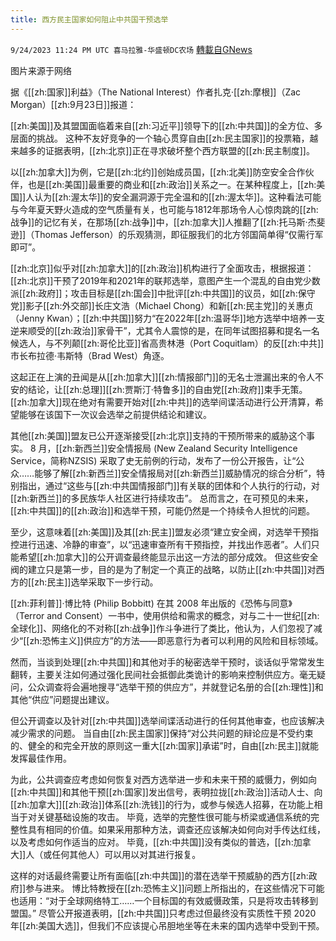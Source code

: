 ```yaml
---
title: 西方民主国家如何阻止中共国干预选举
---
```

`9/24/2023 11:24 PM UTC 喜马拉雅-华盛顿DC农场` [轉載自GNews](https://gnews.org/articles/1735606)

 图片来源于网络

据《[[zh:国家]]利益》（The National Interest）作者扎克·[[zh:摩根]]（Zac Morgan）[[zh:9月23日]]报道：

[[zh:美国]]及其盟国面临着来自[[zh:习近平]]领导下的[[zh:中共国]]的全方位、多层面的挑战。 这种不友好竞争的一个轴心贯穿自由[[zh:民主国家]]的投票箱，越来越多的证据表明，[[zh:北京]]正在寻求破坏整个西方联盟的[[zh:民主制度]]。

以[[zh:加拿大]]为例，它是[[zh:北约]]创始成员国，[[zh:北美]]防空安全合作伙伴，也是[[zh:美国]]最重要的商业和[[zh:政治]]关系之一。在某种程度上，[[zh:美国]]人认为[[zh:渥太华]]的安全漏洞源于完全温和的[[zh:渥太华]]。这种看法可能与今年夏天野火造成的空气质量有关，也可能与1812年那场令人心惊肉跳的[[zh:战争]]的记忆有关，在那场[[zh:战争]]中，[[zh:加拿大]]人推翻了[[zh:托马斯·杰斐逊]]（Thomas Jefferson）的乐观猜测，即征服我们的北方邻国简单得“仅需行军即可”。

[[zh:北京]]似乎对[[zh:加拿大]]的[[zh:政治]]机构进行了全面攻击，根据报道：[[zh:北京]]干预了2019年和2021年的联邦选举，意图产生一个混乱的自由党少数派[[zh:政府]]；攻击目标是[[zh:国会]]中批评[[zh:中共国]]的议员，如[[zh:保守党]]影子[[zh:外交部]]长庄文浩（Michael Chong）和新[[zh:民主党]]的关惠贞（Jenny Kwan）；[[zh:中共国]]努力“在2022年[[zh:温哥华]]地方选举中培养一支逆来顺受的[[zh:政治]]家骨干”，尤其令人震惊的是，在同年试图招募和提名一名候选人，与不列颠[[zh:哥伦比亚]]省高贵林港（Port Coquitlam）的反[[zh:中共]]市长布拉德·韦斯特（Brad West）角逐。

这起正在上演的丑闻是从[[zh:加拿大]][[zh:情报部门]]的无名士泄漏出来的令人不安的结论，让[[zh:总理]][[zh:贾斯汀·特鲁多]]的自由党[[zh:政府]]束手无策。[[zh:加拿大]]现在绝对有需要开始对[[zh:中共]]的选举间谍活动进行公开清算，希望能够在该国下一次议会选举之前提供结论和建议。

其他[[zh:美国]]盟友已公开逐渐接受[[zh:北京]]支持的干预所带来的威胁这个事实。 8 月，[[zh:新西兰]]安全情报局 (New Zealand Security Intelligence Service，简称NZSIS) 采取了史无前例的行动，发布了一份公开报告，让“公众……能够了解[[zh:新西兰]]安全情报局对[[zh:新西兰]]威胁情况的综合分析”，特别指出，通过“这些与[[zh:中共国情报部门]]有关联的团体和个人执行的行动，对[[zh:新西兰]]的多民族华人社区进行持续攻击”。 总而言之，在可预见的未来，[[zh:中共国]]的[[zh:政治]]和选举干预，可能仍然是一个持续令人担忧的问题。

至少，这意味着[[zh:美国]]及其[[zh:民主]]盟友必须“建立安全阀，对选举干预指控进行迅速、冷静的审查”，以“迅速审查所有干预指控，并找出作恶者”。人们只能希望[[zh:加拿大]]的公开调查最终能显示出这一方法的部分成效。 但这些安全阀的建立只是第一步，目的是为了制定一个真正的战略，以防止[[zh:中共国]]对西方的[[zh:民主]]选举采取下一步行动。

[[zh:菲利普]]·博比特 (Philip Bobbitt) 在其 2008 年出版的《恐怖与同意》（Terror and Consent）一书中，使用供给和需求的概念，对与二十一世纪[[zh:全球化]]、网络化的不对称[[zh:战争]]作斗争进行了类比，他认为，人们忽视了减少“[[zh:恐怖主义]]供应方”的方法——即恶意行为者可以利用的风险和目标领域。

然而，当谈到处理[[zh:中共国]]和其他对手的秘密选举干预时，谈话似乎常常发生翻转，主要关注如何通过强化民间社会抵御此类诡计的影响来控制供应方。毫无疑问，公众调查将会遍地搜寻“选举干预的供应方”，并就登记名册的合[[zh:理性]]和其他“供应”问题提出建议。

但公开调查以及针对[[zh:中共国]]选举间谍活动进行的任何其他审查，也应该解决减少需求的问题。 当自由[[zh:民主国家]]保持“对公共问题的辩论应是不受约束的、健全的和完全开放的原则这一重大[[zh:国家]]承诺”时，自由[[zh:民主]]就能发挥最佳作用。

为此，公共调查应考虑如何恢复对西方选举进一步和未来干预的威慑力，例如向[[zh:中共国]]和其他干预[[zh:国家]]发出信号，表明拉拢[[zh:政治]]活动人士、向[[zh:加拿大]][[zh:政治]]体系[[zh:洗钱]]的行为，或参与候选人招募，在功能上相当于对关键基础设施的攻击。 毕竟，选举的完整性很可能与桥梁或通信系统的完整性具有相同的价值。如果采用那种方法，调查还应该解决如何向对手传达红线，以及考虑如何作适当的应对。 毕竟，[[zh:中共国]]没有类似的普选，[[zh:加拿大]]人（或任何其他人）可以用以对其进行报复。

这样的对话最终需要让所有面临[[zh:中共国]]的潜在选举干预威胁的西方[[zh:政府]]参与进来。 博比特教授在[[zh:恐怖主义]]问题上所指出的，在这些情况下可能也适用：“对于全球网络特工……一个目标国的有效威慑政策，只是将攻击转移到盟国。” 尽管公开报道表明，[[zh:中共国]]只考虑过但最终没有实质性干预 2020 年[[zh:美国大选]]，但我们不应该提心吊胆地坐等在未来的国内选举中受到干预。
